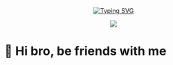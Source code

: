 <div align="center">
  <!-- dynamic typing effect  -->
  <div align="center">
    <a href="https://blog.sunguoqi.com/">
      <img src="https://readme-typing-svg.demolab.com?font=Fira+Code&pause=1000&width=435&lines=print(%22Hello%2C%20World!%22);Fans of OpenAI!&center=true&size=27" alt="Typing SVG" />
    </a>
  </div>

  <!-- knock code pictures    -->
  <img src="https://cdn.jsdelivr.net/gh/sun0225SUN/sun0225SUN/assets/images/coding.gif" /><br>


<!-- Snake Code Contribution Map  -->




</div>

#  🙋 Hi bro, be friends with me






















